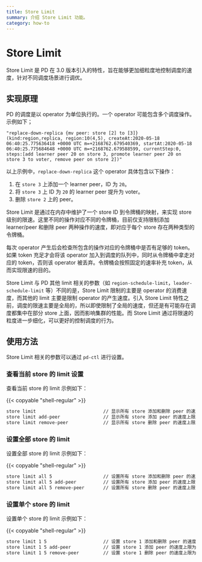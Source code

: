 ```yaml
---
title: Store Limit
summary: 介绍 Store Limit 功能。
category: how-to
---
```


# Store Limit

Store Limit 是 PD 在 3.0 版本引入的特性，旨在能够更加细粒度地控制调度的速度，针对不同调度场景进行调优。

## 实现原理

PD 的调度是以 operator 为单位执行的。一个 operator 可能包含多个调度操作。示例如下；

```
"replace-down-replica {mv peer: store [2] to [3]} (kind:region,replica, region:10(4,5), createAt:2020-05-18 06:40:25.775636418 +0000 UTC m=+2168762.679540369, startAt:2020-05-18 06:40:25.775684648 +0000 UTC m=+2168762.679588599, currentStep:0, steps:[add learner peer 20 on store 3, promote learner peer 20 on store 3 to voter, remove peer on store 2])"
```

以上示例中，`replace-down-replica` 这个 operator 具体包含以下操作：

1. 在 `store 3` 上添加一个 learner peer，ID 为 `20`。
2. 将 `store 3` 上 ID 为 `20` 的 learner peer 提升为 voter。
3. 删除 `store 2` 上的 peer。

Store Limit 是通过在内存中维护了一个 store ID 到令牌桶的映射，来实现 store 级别的限速。这里不同的操作对应不同的令牌桶，目前仅支持限制添加 learner/peer 和删除 peer 两种操作的速度，即对应于每个 store 存在两种类型的令牌桶。

每次 operator 产生后会检查所包含的操作对应的令牌桶中是否有足够的 token。如果 token 充足才会将该 operator 加入到调度的队列中，同时从令牌桶中拿走对应的 token，否则该 operator 被丢弃。令牌桶会按照固定的速率补充 token，从而实现限速的目的。

Store Limit 与 PD 其他 limit 相关的参数（如 `region-schedule-limit`，`leader-schedule-limit` 等）不同的是，Store Limit 限制的主要是 operator 的消费速度，而其他的 limit 主要是限制 operator 的产生速度。引入 Store Limit 特性之前，调度的限速主要是全局的，所以即使限制了全局的速度，但还是有可能存在调度都集中在部分 store 上面，因而影响集群的性能。而 Store Limit 通过将限速的粒度进一步细化，可以更好的控制调度的行为。

## 使用方法

Store Limit 相关的参数可以通过 `pd-ctl` 进行设置。

### 查看当前 store 的 limit 设置

查看当前 store 的 limit 示例如下：

{{< copyable "shell-regular" >}}

```bash
store limit                         // 显示所有 store 添加和删除 peer 的速度上限。
store limit add-peer                // 显示所有 store 添加 peer 的速度上限。
store limit remove-peer             // 显示所有 store 删除 peer 的速度上限。
```

### 设置全部 store 的 limit

设置全部 store 的 limit 示例如下：

{{< copyable "shell-regular" >}}

```bash
store limit all 5                   // 设置所有 store 添加和删除 peer 的速度上限为每分钟 5 个。
store limit all 5 add-peer          // 设置所有 store 添加 peer 的速度上限为每分钟 5 个。
store limit all 5 remove-peer       // 设置所有 store 删除 peer 的速度上限为每分钟 5 个。
```

### 设置单个 store 的 limit

设置单个 store 的 limit 示例如下：

{{< copyable "shell-regular" >}}

```bash
store limit 1 5                     // 设置 store 1 添加和删除 peer 的速度上限为每分钟 5 个。
store limit 1 5 add-peer            // 设置 store 1 添加 peer 的速度上限为每分钟 5 个。
store limit 1 5 remove-peer         // 设置 store 1 删除 peer 的速度上限为每分钟 5 个。
```

